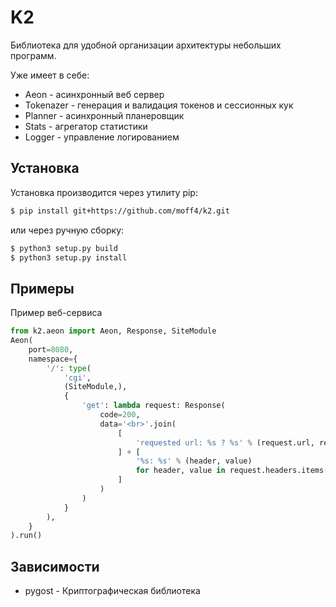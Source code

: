 # K2

Библиотека для удобной организации архитектуры небольших программ.  

Уже имеет в себе:  
- Aeon - асинхронный веб сервер  
- Tokenazer - генерация и валидация токенов и сессионных кук  
- Planner - асинхронный планеровщик  
- Stats - агрегатор статистики  
- Logger - управление логированием  

## Установка

Установка производится через утилиту pip:  
```bash
$ pip install git+https://github.com/moff4/k2.git  
```  
или через ручную сборку:  
```bash
$ python3 setup.py build  
$ python3 setup.py install  
```

## Примеры

Пример веб-сервиса
```python
from k2.aeon import Aeon, Response, SiteModule
Aeon(
    port=8080,
    namespace={
        '/': type(
            'cgi',
            (SiteModule,),
            {
                'get': lambda request: Response(
                    code=200,
                    data='<br>'.join(
                        [
                            'requested url: %s ? %s' % (request.url, request.args),
                        ] + [
                            '%s: %s' % (header, value)
                            for header, value in request.headers.items()
                        ]
                    )
                )
            }
        ),
    }
).run()
```

## Зависимости  
* pygost - Криптографическая библиотека  
